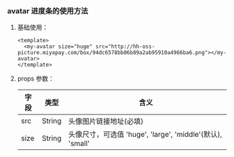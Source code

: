 ### avatar 进度条的使用方法

1. 基础使用：

   ```vue
   <template>
     <my-avatar size="huge" src="http://hh-oss-picture.miyapay.com/box/94dc6578bb06b89a2ab95910a4966ba6.png"></my-avatar>
   </template>
   ```

2. props 参数：

   | 字段 | 类型   | 含义                                                      |
   | ---- | ------ | --------------------------------------------------------- |
   | src  | String | 头像图片链接地址(必填)                                    |
   | size | String | 头像尺寸，可选值 'huge', 'large', 'middle'(默认), 'small' |
